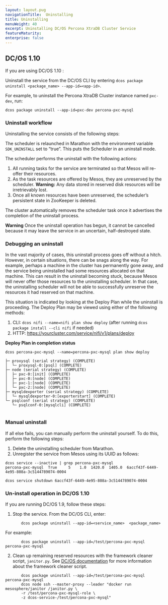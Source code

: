 ```yaml
---
layout: layout.pug
navigationTitle:  Uninstalling
title: Uninstalling
menuWeight: 40
excerpt: Uninstalling DC/OS Percona XtraDB Cluster Service
featureMaturity:
enterprise: false
---
```


## DC/OS 1.10

If you are using DC/OS 1.10 :

Uninstall the service from the DC/OS CLI by entering `dcos package uninstall <package_name> --app-id=<app-id>`.

For example, to uninstall the Percona XtraDB Cluster instance named `pxc-dev`, run:

```shell
dcos package uninstall --app-id=pxc-dev percona-pxc-mysql
```

### Uninstall workflow

Uninstalling the service consists of the following steps:

The scheduler is relaunched in Marathon with the environment variable `SDK_UNINSTALL` set to “true”. This puts the Scheduler in an uninstall mode.

The scheduler performs the uninstall with the following actions:

  1. All running tasks for the service are terminated so that Mesos will re-offer their resources.
  2. As the task resources are offered by Mesos, they are unreserved by the scheduler.
**Warning:** Any data stored in reserved disk resources will be irretrievably lost.
  3. Once all known resources have been unreserved, the scheduler’s persistent state in ZooKeeper is deleted.

The cluster automatically removes the scheduler task once it advertises the completion of the uninstall process.

**Warning**  Once the uninstall operation has begun, it cannot be cancelled because it may leave the service in an uncertain, half-destroyed state.

### Debugging an uninstall

In the vast majority of cases, this uninstall process goes off without a hitch. However, in certain situations, there can be snags along the way. For example, perhaps a machine in the cluster has permanently gone away, and the service being uninstalled had some resources allocated on that machine. This can result in the uninstall becoming stuck, because Mesos will never offer those resources to the uninstalling scheduler. In that case, the uninstalling scheduler will not be able to successfully unreserve the resources it had reserved on that machine.

This situation is indicated by looking at the Deploy Plan while the uninstall is proceeding. The Deploy Plan may be viewed using either of the following methods:

1. CLI: `dcos nifi --name=nifi plan show deploy` (after running `dcos package install --cli nifi` if needed)
2. HTTP: https://yourcluster.com/service/nifi/v1/plans/deploy

**Deploy Plan in completion status**

```shell
dcos percona-pxc-mysql --name=percona-pxc-mysql plan show deploy

├─ proxysql (serial strategy) (COMPLETE)
│  └─ proxysql-0:[psql] (COMPLETE)
├─ node (serial strategy) (COMPLETE)
│  ├─ pxc-0:[init] (COMPLETE)
│  ├─ pxc-0:[node] (COMPLETE)
│  ├─ pxc-1:[node] (COMPLETE)
│  └─ pxc-2:[node] (COMPLETE)
├─ mysqldexporter (serial strategy) (COMPLETE)
│  └─ mysqldexporter-0:[exporterstart] (COMPLETE)
└─ psqlconf (serial strategy) (COMPLETE)
   └─ psqlconf-0:[mysqlcli] (COMPLETE)
 
```       

### Manual uninstall    

If all else fails, you can manually perform the uninstall yourself. To do this, perform the following steps:

1. Delete the uninstalling scheduler from Marathon.
2. Unregister the service from Mesos using its UUID as follows:

```shell
dcos service --inactive | grep percona-pxc-mysql
percona-pxc-mysql  True     5    1.0  1420.0  1405.0  6accf43f-6449-4e95-808a-3c5144789074-0004

dcos service shutdown 6accf43f-6449-4e95-808a-3c5144789074-0004
```

### Un-install operation in DC/OS 1.10

If you are running DC/OS 1.9, follow these steps:

1. Stop the service. From the DC/OS CLI, enter:

```shell
       dcos package uninstall --app-id=<service_name>  <package_name>
```    
For example:

```shell
       dcos package uninstall --app-id=/test/percona-pxc-mysql percona-pxc-mysql
```                   
 2. Clean up remaining reserved resources with the framework cleaner script, `janitor.py`. See [DC/OS documentation](https://docs.mesosphere.com/1.11/deploying-services/uninstall/#framework-cleaner) for more information about the framework cleaner script.

```shell
       dcos package uninstall --app-id=/test/percona-pxc-mysql percona-pxc-mysql
       dcos node ssh --master-proxy --leader "docker run mesosphere/janitor /janitor.py \
       -r /test/percona-pxc-mysql-role \
       -z dcos-service-/test/percona-pxc-mysql"
```      
